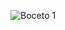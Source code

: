 ![Boceto 1](https://github.com/VictorRiveraT/Proyectos-de-Ingenieria-a-1/blob/main/Proyectos%20de%20Ingenier%C3%ADa/Im%C3%A1genes/Boceto%201.jpg?raw=true)
